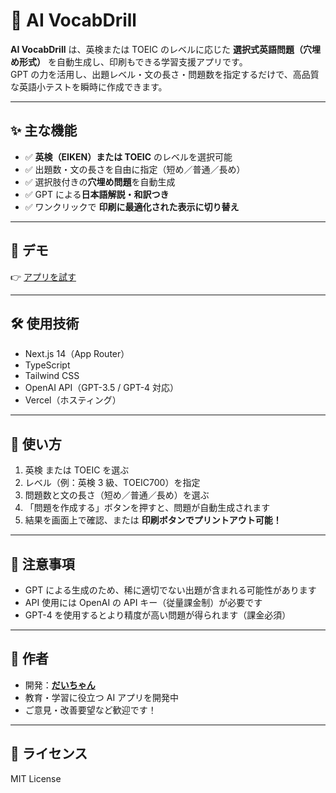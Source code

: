 # 🧠 AI VocabDrill

**AI VocabDrill** は、英検または TOEIC のレベルに応じた **選択式英語問題（穴埋め形式）** を自動生成し、印刷もできる学習支援アプリです。  
GPT の力を活用し、出題レベル・文の長さ・問題数を指定するだけで、高品質な英語小テストを瞬時に作成できます。

---

## ✨ 主な機能

- ✅ **英検（EIKEN）または TOEIC** のレベルを選択可能
- ✅ 出題数・文の長さを自由に指定（短め／普通／長め）
- ✅ 選択肢付きの**穴埋め問題**を自動生成
- ✅ GPT による**日本語解説・和訳つき**
- ✅ ワンクリックで **印刷に最適化された表示に切り替え**

---

## 🚀 デモ

👉 [アプリを試す]()

---

## 🛠️ 使用技術

- Next.js 14（App Router）
- TypeScript
- Tailwind CSS
- OpenAI API（GPT-3.5 / GPT-4 対応）
- Vercel（ホスティング）

---

## 🧪 使い方

1. 英検 または TOEIC を選ぶ
2. レベル（例：英検 3 級、TOEIC700）を指定
3. 問題数と文の長さ（短め／普通／長め）を選ぶ
4. 「問題を作成する」ボタンを押すと、問題が自動生成されます
5. 結果を画面上で確認、または **印刷ボタンでプリントアウト可能！**

---

## 📝 注意事項

- GPT による生成のため、稀に適切でない出題が含まれる可能性があります
- API 使用には OpenAI の API キー（従量課金制）が必要です
- GPT-4 を使用するとより精度が高い問題が得られます（課金必須）

---

## 🙌 作者

- 開発：**[だいちゃん](https://github.com/dai-chan-m)**
- 教育・学習に役立つ AI アプリを開発中
- ご意見・改善要望など歓迎です！

---

## 📜 ライセンス

MIT License
